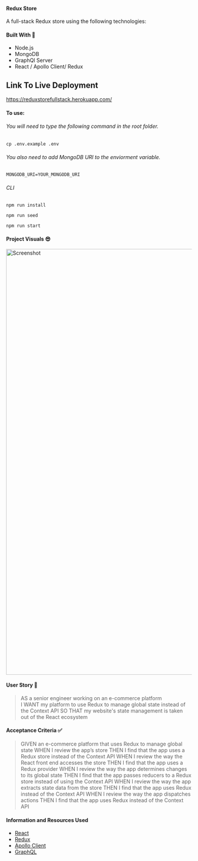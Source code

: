#### Redux Store
A full-stack Redux store using the following technologies:

#### Built With 🧰
- Node.js
- MongoDB
- GraphQl Server
- React / Apollo Client/ Redux

## Link To Live Deployment 
https://reduxstorefullstack.herokuapp.com/

#### To use:
###### You will need to type the following command in the root folder.
``` cp .env.example .env ```
###### You also need to add MongoDB URI to the enviorment variable.
``` MONGODB_URI=YOUR_MONGODB_URI ```

###### CLI
```
npm run install
```

```
npm run seed
```

```
npm run start
```

#### Project Visuals :sunglasses:
<img width="1156" alt="Screenshot" src="https://res.cloudinary.com/dasr4nopa/image/upload/v1641751918/Untitled_pfplau.jpg">
   
#### User Story 📖

> AS a senior engineer working on an e-commerce platform     
> I WANT my platform to use Redux to manage global state instead of the Context API
> SO THAT my website's state management is taken out of the React ecosystem  

#### Acceptance Criteria ✅

> GIVEN an e-commerce platform that uses Redux to manage global state
> WHEN I review the app’s store
> THEN I find that the app uses a Redux store instead of the Context API
> WHEN I review the way the React front end accesses the store
> THEN I find that the app uses a Redux provider
> WHEN I review the way the app determines changes to its global state
> THEN I find that the app passes reducers to a Redux store instead of using the Context API
> WHEN I review the way the app extracts state data from the store
> THEN I find that the app uses Redux instead of the Context API
> WHEN I review the way the app dispatches actions
> THEN I find that the app uses Redux instead of the Context API 

#### Information and Resources Used

- [React](https://www.npmjs.com/package/react)
- [Redux](https://www.npmjs.com/package/redux)
- [Apollo Client](https://www.npmjs.com/package/@apollo/client)
- [GraphQL](https://www.npmjs.com/package/graph.ql)

